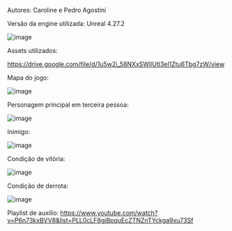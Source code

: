 Autores: Caroline e Pedro Agostini

Versão da engine utilizada: Unreal 4.27.2

![image](https://user-images.githubusercontent.com/61890562/236649333-f0b626c6-94f4-4ccd-99e5-4e0283ea6de1.png)

Assets utilizados:

https://drive.google.com/file/d/1u5w2i_58NXxSWIlUtl3el1Ztu6Tbg7zW/view


Mapa do jogo: 

![image](https://user-images.githubusercontent.com/61890562/236649370-4e06bf1c-31c5-4b4b-837c-511a3bc40867.png)


Personagem principal em terceira pessoa: 

![image](https://user-images.githubusercontent.com/61890562/236649385-4dfc428d-6d15-4c08-987d-2235f1a8cda5.png)


Inimigo: 

![image](https://user-images.githubusercontent.com/61890562/236649388-5ae7b8f0-3a4b-4ee1-a153-44f688f0ea3e.png)


Condição de vitória: 

![image](https://user-images.githubusercontent.com/61890562/236649577-dc80d2f4-7d9a-4e66-9a9e-68e290901a39.png)


Condição de derrota: 

![image](https://user-images.githubusercontent.com/61890562/236649585-0aa109c2-1241-433a-a14d-4c70b44f5ecf.png)


Playlist de auxílio: https://www.youtube.com/watch?v=P6n73kxBVV8&list=PLL0cLF8gjBpquEcZTNZnTYckga9xu73Sf

